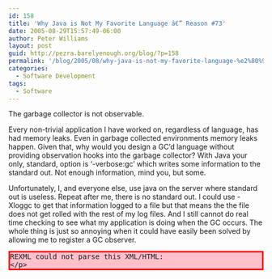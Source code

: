 ```yaml
---
id: 158
title: 'Why Java is Not My Favorite Language â€” Reason #73'
date: 2005-08-29T15:57:49-06:00
author: Peter Williams
layout: post
guid: http://pezra.barelyenough.org/blog/?p=158
permalink: '/blog/2005/08/why-java-is-not-my-favorite-language-%e2%80%94-reason-73/'
categories:
  - Software Development
tags:
  - Software
---
```

The garbage collector is not observable.

Every non-trivial application I have worked on, regardless of language, has had memory leaks. Even in garbage collected environments memory leaks happen. Given that, why would you design a GC&#8217;d language without providing observation hooks into the garbage collector? With Java your only, standard, option is &#8216;-verbose:gc&#8217; which writes some information to the standard out. Not enough information, mind you, but some.

Unfortunately, I, and everyone else, use java on the server where standard out is useless. Repeat after me, there is no standard out. I could use -Xloggc to get that information logged to a file but that means the the file does not get rolled with the rest of my log files. And I still cannot do real time checking to see what my application is doing when the GC occurs. The whole thing is just so annoying when it could have easily been solved by allowing me to register a GC observer.

<pre class='markdown-html-error' style='border: solid 3px red; background-color: pink'>REXML could not parse this XML/HTML: 
&lt;/p&gt;</pre>